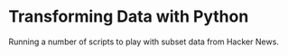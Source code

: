 # Transforming Data with Python

Running a number of scripts to play with subset data from Hacker News. 
